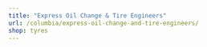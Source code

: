 ```yaml
---
title: "Express Oil Change & Tire Engineers"
url: /columbia/express-oil-change-and-tire-engineers/
shop: tyres
---
```

